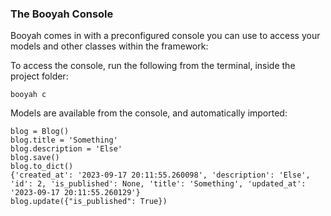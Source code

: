 ### The Booyah Console

Booyah comes in with a preconfigured console you can use to access your models and other classes within the framework:

To access the console, run the following from the terminal, inside the project folder:

```
booyah c
```

Models are available from the console, and automatically imported:

```
blog = Blog()
blog.title = 'Something'
blog.description = 'Else'
blog.save()
blog.to_dict()
{'created_at': '2023-09-17 20:11:55.260098', 'description': 'Else', 'id': 2, 'is_published': None, 'title': 'Something', 'updated_at': '2023-09-17 20:11:55.260129'}
blog.update({"is_published": True})
```
